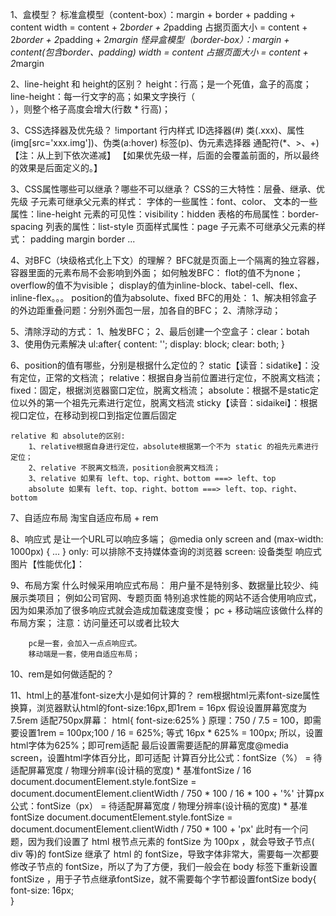 1、盒模型？
    标准盒模型（content-box）：margin + border + padding + content
        width = content + 2*border + 2*padding
        占据页面大小 = content + 2*border + 2*padding + 2*margin
    怪异盒模型（border-box）：margin + content(包含border、padding)
        width = content
        占据页面大小 = content + 2*margin

2、line-height 和 height的区别？
    height：行高；是一个死值，盒子的高度； 
    line-height：每一行文字的高；如果文字换行（<br />），则整个格子高度会增大(行数 * 行高)；

3、CSS选择器及优先级？
    !important
    行内样式
    ID选择器(#)
    类(.xxx)、属性(img[src='xxx.img'])、伪类(a:hover)
    标签(p)、伪元素选择器
    通配符(*、>、+) 
    【注：从上到下依次递减】
    【如果优先级一样，后面的会覆盖前面的，所以最终的效果是后面定义的。】

3、CSS属性哪些可以继承？哪些不可以继承？
    CSS的三大特性：层叠、继承、优先级
    子元素可继承父元素的样式：
        字体的一些属性：font、color、
        文本的一些属性：line-height
        元素的可见性：visibility：hidden
        表格的布局属性：border-spacing
        列表的属性：list-style
        页面样式属性：page
    子元素不可继承父元素的样式：
        padding
        margin
        border
        ...

4、对BFC（块级格式化上下文）的理解？
    BFC就是页面上一个隔离的独立容器，容器里面的元素布局不会影响到外面；
    如何触发BFC：
        flot的值不为none；
        overflow的值不为visible；
        display的值为inline-block、tabel-cell、flex、inline-flex。。。
        position的值为absolute、fixed
    BFC的用处：
        1、解决相邻盒子的外边距重叠问题：分别外面包一层，加各自的BFC；
        2、清除浮动；

5、清除浮动的方式：
    1、触发BFC；
    2、最后创建一个空盒子：clear：botah
    3、使用伪元素解决
        ul:after{
            content: '';
            display: block;
            clear: both;
        }

6、position的值有哪些，分别是根据什么定位的？
    static【读音：sidatike】：没有定位，正常的文档流；
    relative：根据自身当前位置进行定位，不脱离文档流；
    fixed：固定，根据浏览器窗口定位，脱离文档流；
    absolute：根据不是static定位以外的第一个祖先元素进行定位，脱离文档流
    sticky【读音：sidaikei】：根据视口定位，在移动到视口到指定位置后固定

    relative 和 absolute的区别:
        1、relative根据自身进行定位，absolute根据第一个不为 static 的祖先元素进行定位；
        2、relative 不脱离文档流，position会脱离文档流；
        3、relative 如果有 left、top、right、bottom ===> left、top
        absolute 如果有 left、top、right、bottom ===> left、top、right、bottom

7、自适应布局
    淘宝自适应布局 + rem

8、响应式
    是让一个URL可以响应多端；
    @media only screen and (max-width: 1000px) {
        ...
    }
    only: 可以排除不支持媒体查询的浏览器
    screen: 设备类型
    响应式图片【性能优化】：
        <picture>
            <source srcset="large.jpg" media="(min-width: 1000px)" />
            <source srcset="middle.jpg" media="(min-width: 750px)" />
            <img srcset="base.jpg" />
        </picture>
        
9、布局方案
    什么时候采用响应式布局：
        用户量不是特别多、数据量比较少、纯展示类项目；
            例如公司官网、专题页面
        特别追求性能的网站不适合使用响应式，因为如果添加了很多响应式就会造成加载速度变慢；
    pc + 移动端应该做什么样的布局方案；
        注意：访问量还可以或者比较大
        
        pc是一套，会加入一点点响应式。
        移动端是一套，使用自适应布局；
     
10、rem是如何做适配的？

11、html上的基准font-size大小是如何计算的？
    rem根据html元素font-size属性换算，浏览器默认html的font-size:16px,即1rem = 16px
    假设设置屏幕宽度为7.5rem
    适配750px屏幕：
    html{ font-size:625% }
    原理：750 / 7.5 = 100，即需要设置1rem = 100px;100 / 16 = 625%;
    等式 16px * 625% = 100px;
    所以，设置html字体为625%；即可rem适配
    最后设置需要适配的屏幕宽度@media screen，设置html字体百分比，即可适配
    计算百分比公式：fontSize（%） = 待适配屏幕宽度 / 物理分辨率(设计稿的宽度) * 基准fontSize / 16
        document.documentElement.style.fontSize = document.documentElement.clientWidth / 750 * 100 / 16 * 100 + '%'
    计算px公式：fontSize（px） = 待适配屏幕宽度 / 物理分辨率(设计稿的宽度) * 基准fontSize
        document.documentElement.style.fontSize = document.documentElement.clientWidth / 750 * 100 + 'px'
    此时有一个问题，因为我们设置了 html 根节点元素的 fontSize 为 100px ，就会导致子节点( div 等)的 fontSize 继承了 html 的 fontSize，导致字体非常大，需要每一次都要修改子节点的 fontSize，所以了为了方便，我们一般会在 body 标签下重新设置 fontSize ，用于子节点继承fontSize，就不需要每个字节都设置fontSize
        body{
            font-size: 16px;  
        }